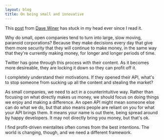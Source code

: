 ```yaml
---
layout: blog
title: On being small and innovative
---
```


This [post](http://threads2.scripting.com/2012/november/howTechCompaniesGrow) from [Dave Winer](http://threads2.scripting.com/2012/november/howTechCompaniesGrow) has stuck in my head ever since I read it.

Why do small, open companies tend to turn into large, slow moving, paranoid corporations? Because they make decisions every day that give them more security that they will continue to make money, in the same way that they're currently making money, for longer and longer periods of time.

Twitter has gone through this process with their content. As it becomes more desireable, they are locking it down so they can profit off it.

I completely understand their motivations. If they opened their API, what's to stop someone from sucking up all the content and stealing the market?

As small companies, we need to act in a counterintuitive way. Rather than focusing on what directly makes us money, we should focus on doing things we enjoy and making a difference. An open API might mean someone else can do what we do, but that also means people are reliant on you for what your API brings them. It means your name is out there, being spread around by happy developers. It may not directly bring you money, but that's ok.

I find profit-driven mentalites often comes from the best intentions. The world is changing, though, and we need a different framework.
